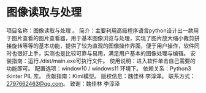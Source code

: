 # 图像读取与处理
项目名称：图像读取与处理 。
简介：主要利用高级程序语言python设计出一款用于图片查看的图片查看器，用于基本图像浏览与处理，实现了图片放大缩小裁剪拼接旋转等等的基本功能，提供了较为直观的图像操作界面，便于用户操作，软件同时也很好上手，实测也是比较可靠与易用，满足用户基本的图像处理与编辑。
安装指南：运行./dist/main.exe可执行文件。
使用说明：进入软件单击自己需要的功能即可。
配置选项：window10 / windows11 环境下。
依赖关系：Python3 tkinter PIL 库。
贡献指南：Kimi模型。
版权信息：魏佳林 李淳泽。
联系方式：2797662463@qq.com。
致谢：魏佳林 李淳泽
